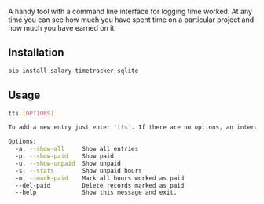 A handy tool with a command line interface for logging time worked. At any time you can see how much you have spent time on a particular project and how much you have earned on it.

## Installation

```bash
pip install salary-timetracker-sqlite
```
## Usage

```bash
tts [OPTIONS]

To add a new entry just enter 'tts'. If there are no options, an interactive session is started.

Options:
  -a, --show-all     Show all entries
  -p, --show-paid    Show paid
  -u, --show-unpaid  Show unpaid
  -s, --stats        Show unpaid hours
  -m, --mark-paid    Mark all hours worked as paid
  --del-paid         Delete records marked as paid
  --help             Show this message and exit.
```
